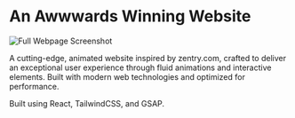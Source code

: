 # An Awwwards Winning Website

![Full Webpage Screenshot](https://i.imgur.com/7IUVBvI.jpeg)

A cutting-edge, animated website inspired by zentry.com, crafted to deliver an exceptional user experience through fluid animations and interactive elements. Built with modern web technologies and optimized for performance.

Built using React, TailwindCSS, and GSAP.
